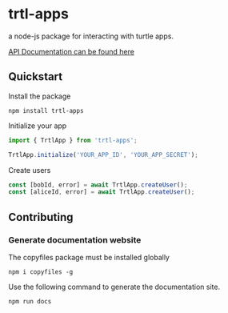 # trtl-apps
a node-js package for interacting with turtle apps.

[API Documentation can be found here](https://zoidbergza.github.io/turtle-apps-node/modules/_trtlapp_.html)

## Quickstart

Install the package

`npm install trtl-apps`

Initialize your app

```ts
import { TrtlApp } from 'trtl-apps';

TrtlApp.initialize('YOUR_APP_ID', 'YOUR_APP_SECRET');
```

Create users

```ts
const [bobId, error] = await TrtlApp.createUser();
const [aliceId, error] = await TrtlApp.createUser();
```

## Contributing

### Generate documentation website

The copyfiles package must be installed globally

`npm i copyfiles -g`

Use the following command to generate the documentation site.

`npm run docs`
